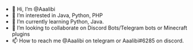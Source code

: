- 👋 Hi, I’m @Aaalibi
- 👀 I’m interested in Java, Python, PHP
- 🌱 I’m currently learning Python, Java.
- 💞️ I’m looking to collaborate on Discord Bots/Telegram bots or Minecraft plugins
- 📫 How to reach me @Aaalibi on telegram or Aaalibi#6285 on discord.


